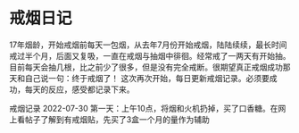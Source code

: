 # 戒烟日记



17年烟龄，开始戒烟前每天一包烟，从去年7月份开始戒烟，陆陆续续，最长时间戒过半个月，后面又复吸，一直在戒烟与抽烟中徘徊。经常戒了一两天有开始抽。
目前每天会抽几根，比之前少了很多，但是没有完全戒断。很期望真正戒烟成功那天和自己说一句：终于戒烟了！
这次再次开始，每日更新戒烟记录。必须要成功，每天的反应，感受都记录下来。

戒烟记录
2022-07-30
第一天：上午10点，将烟和火机扔掉，买了口香糖。在网上看帖子了解到有戒烟贴，先买了3盒一个月的量作为辅助

